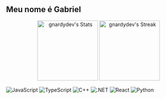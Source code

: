 ## Meu nome é Gabriel

<div class="badges-githubstats">
  <p align="center">
    <img src="https://github-readme-stats.vercel.app/api?username=gnardydev&theme=tokyonight&show_icons=true&hide_border=true&count_private=true" alt="gnardydev's Stats" height="165">
    <img src="https://github-readme-streak-stats.herokuapp.com/?user=gnardydev&theme=tokyonight&hide_border=true" alt="gnardydev's Streak" height="165">
  </p>
</div>
<div class="badges-intro">

![JavaScript](https://img.shields.io/badge/-JavaScript-000000?style=flat&logo=javascript&logoColor=#F7DF1E)
![TypeScript](https://img.shields.io/badge/-TypeScript-000000?style=flat&logo=typescript&logoColor=#3178C6)
![C++](https://img.shields.io/badge/-C++-blue?logo=cplusplus)
![.NET](https://img.shields.io/badge/-.NET%206.0-blueviolet)
![React](https://shields.io/badge/react-black?logo=react)
![Python](https://img.shields.io/badge/python-3670A0?style=for-the-badge&logo)

</div>
